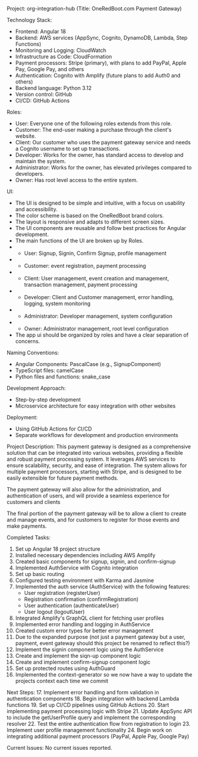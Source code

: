 Project: org-integration-hub (Title: OneRedBoot.com Payment Gateway)

Technology Stack:
- Frontend: Angular 18
- Backend: AWS services (AppSync, Cognito, DynamoDB, Lambda, Step Functions)
- Monitoring and Logging: CloudWatch
- Infrastructure as Code: CloudFormation
- Payment processors: Stripe (primary), with plans to add PayPal, Apple Pay, Google Pay, and others
- Authentication: Cognito with Amplify (future plans to add Auth0 and others)
- Backend language: Python 3.12
- Version control: GitHub
- CI/CD: GitHub Actions

Roles:
- User: Everyone one of the following roles extends from this role.
- Customer: The end-user making a purchase through the client's website.
- Client: Our customer who uses the payment gateway service and needs a Cognito username to set up transactions.
- Developer: Works for the owner, has standard access to develop and maintain the system.
- Administrator: Works for the owner, has elevated privileges compared to developers.
- Owner: Has root level access to the entire system.

UI:
- The UI is designed to be simple and intuitive, with a focus on usability and accessibility.
- The color scheme is based on the OneRedBoot brand colors.
- The layout is responsive and adapts to different screen sizes.
- The UI components are reusable and follow best practices for Angular development.
- The main functions of the UI are broken up by Roles.
- - User: Signup, Signin, Confirm Signup, profile management
- - Customer: event registration, payment processing
- - Client: User management, event creation and management, transaction management, payment processing
- - Developer: Client and Customer management, error handling, logging, system monitoring
- - Administrator: Developer management, system configuration
- - Owner: Administrator management, root level configuration
- The app ui should be organized by roles and have a clear separation of concerns.

Naming Conventions:
- Angular Components: PascalCase (e.g., SignupComponent)
- TypeScript files: camelCase
- Python files and functions: snake_case

Development Approach:
- Step-by-step development
- Microservice architecture for easy integration with other websites

Deployment:
- Using GitHub Actions for CI/CD
- Separate workflows for development and production environments

Project Description:
This payment gateway is designed as a comprehensive solution that can be integrated into various websites, providing a flexible and robust payment
 processing system. It leverages AWS services to ensure scalability, security, and ease of integration. The system allows for multiple
 payment processors, starting with Stripe, and is designed to be easily extensible for future payment methods.

The payment gateway will also allow for the administration, and authentication of users, and will provide a seamless experience for customers and clients

The final portion of the payment gateway will be to allow a client to create and manage events, and for customers to register for those events and make payments.

Completed Tasks:
1. Set up Angular 18 project structure
2. Installed necessary dependencies including AWS Amplify
3. Created basic components for signup, signin, and confirm-signup
4. Implemented AuthService with Cognito integration
5. Set up basic routing
6. Configured testing environment with Karma and Jasmine
7. Implemented the auth service (AuthService) with the following features:
   - User registration (registerUser)
   - Registration confirmation (confirmRegistration)
   - User authentication (authenticateUser)
   - User logout (logoutUser)
8. Integrated Amplify's GraphQL client for fetching user profiles
9. Implemented error handling and logging in AuthService
10. Created custom error types for better error management
11. Due to the expanded purpose (not just a payment gateway but a user, payment, event gateway should this project be renamed to reflect this?)
12. Implement the signin component logic using the AuthService
13. Create and implement the siqn-up component logic
14. Create and implement confirm-signup component logic
15. Set up protected routes using AuthGuard
16. Implemented the context-generator so we now have a way to update the projects context each time we commit

Next Steps:
17. Implement error handling and form validation in authentication components
18. Begin integration with backend Lambda functions
19. Set up CI/CD pipelines using GitHub Actions 
20. Start implementing payment processing logic with Stripe
21. Update AppSync API to include the getUserProfile query and implement the corresponding resolver
22. Test the entire authentication flow from registration to login
23. Implement user profile management functionality
24. Begin work on integrating additional payment processors (PayPal, Apple Pay, Google Pay)

Current Issues:
No current issues reported.


